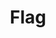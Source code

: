 ---
title: Flag

description: '“Flag of Mozambique,” Test description.'

image_path: /assets/images/gallery/mozflag.png

index: 100
---